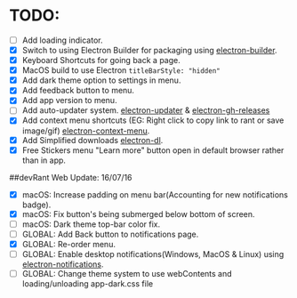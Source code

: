 # TODO:
 - [ ] Add loading indicator.
 - [x] Switch to using Electron Builder for packaging using [electron-builder](https://www.npmjs.com/package/electron-builder).
 - [x] Keyboard Shortcuts for going back a page.
 - [x] MacOS build to use Electron `titleBarStyle: "hidden"`
 - [x] Add dark theme option to settings in menu.
 - [x] Add feedback button to menu.
 - [x] Add app version to menu.
 - [ ] Add auto-updater system. [electron-updater](https://www.npmjs.com/package/electron-updater) & [electron-gh-releases](https://www.npmjs.com/package/electron-gh-releases)
 - [x] Add context menu shortcuts (EG: Right click to copy link to rant or save image/gif) [electron-context-menu](https://www.npmjs.com/package/electron-context-menu).
 - [x] Add Simplified downloads [electron-dl](https://www.npmjs.com/package/electron-dl).
 - [x] Free Stickers menu "Learn more" button open in default browser rather than in app.

##devRant Web Update: 16/07/16
 - [x] macOS: Increase padding on menu bar(Accounting for new notifications badge).
 - [x] macOS: Fix button's being submerged below bottom of screen.
 - [ ] macOS: Dark theme top-bar color fix.
 - [ ] GLOBAL: Add Back button to notifications page.
 - [x] GLOBAL: Re-order menu.
 - [ ] GLOBAL: Enable desktop notifications(Windows, MacOS & Linux) using [electron-notifications](https://www.npmjs.com/package/electron-notifications).
 - [ ] GLOBAL: Change theme system to use webContents and loading/unloading app-dark.css file
